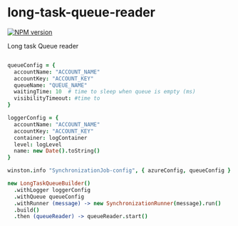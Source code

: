 # long-task-queue-reader

[![NPM version](https://badge.fury.io/js/long-task-queue-reader.png)](http://badge.fury.io/js/long-task-queue-reader)

Long task Queue reader



```CoffeeScript

queueConfig = {
  accountName: "ACCOUNT_NAME"
  accountKey: "ACCOUNT_KEY"
  queueName: "QUEUE_NAME"
  waitingTime: 10  # time to sleep when queue is empty (ms)
  visibilityTimeout: #time to
}

loggerConfig = {
  accountName: "ACCOUNT_NAME"
  accountKey: "ACCOUNT_KEY"
  container: logContainer
  level: logLevel
  name: new Date().toString()
}

winston.info "SynchronizationJob-config", { azureConfig, queueConfig }

new LongTaskQueueBuilder()
  .withLogger loggerConfig
  .withQueue queueConfig
  .withRunner (message) -> new SynchronizationRunner(message).run()
  .build()
  .then (queueReader) -> queueReader.start()

```